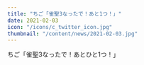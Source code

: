 ```yaml
---
title: "ちご「雀聖3なったで！あと1つ！」"
date: 2021-02-03
icon: "/icons/c_twitter_icon.jpg"
thumbnail: "/content/news/2021-02-03.jpg"
---
```


ちご「雀聖3なったで！あとひと1つ！」
